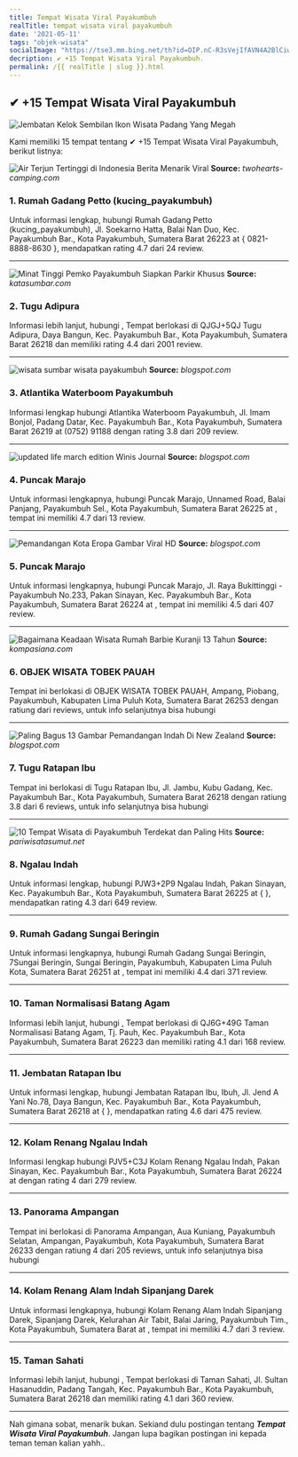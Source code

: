 ```yaml
---
title: Tempat Wisata Viral Payakumbuh
realTitle: tempat wisata viral payakumbuh
date: '2021-05-11'
tags: "objek-wisata"
socialImage: "https://tse3.mm.bing.net/th?id=OIP.nC-R3sVejIfAVN4A2BlCiwAAAA&amp;pid=15.1"
decription: ✔ +15 Tempat Wisata Viral Payakumbuh.
permalink: /{{ realTitle | slug }}.html
---
```


## ✔ +15 Tempat Wisata Viral Payakumbuh

![Jembatan Kelok Sembilan Ikon Wisata Padang Yang Megah](https://rentalmobilpadang.co.id/wp-content/uploads/2019/04/kelok-sembilan-400x228.jpg)



Kami memiliki 15 tempat tentang ✔ +15 Tempat Wisata Viral Payakumbuh, berikut listnya:



![Air Terjun Tertinggi di Indonesia  Berita Menarik Viral](https://tse2.mm.bing.net/th?id=OIP.majY8oaDLQMiQTAcoeG1DwHaJQ&amp;pid=15.1)
**Source:** _twohearts-camping.com_


### 1. Rumah Gadang Petto (kucing_payakumbuh)



Untuk informasi lengkap, hubungi Rumah Gadang Petto (kucing_payakumbuh), Jl. Soekarno Hatta, Balai Nan Duo, Kec. Payakumbuh Bar., Kota Payakumbuh, Sumatera Barat 26223 at { 0821-8888-8630 }, mendapatkan rating 4.7 dari 24 review.

---


![Minat Tinggi Pemko Payakumbuh Siapkan Parkir Khusus ](https://tse3.mm.bing.net/th?id=OIP.cXA72Q3Z1E48-JqUNfMhxwHaEK&amp;pid=15.1)
**Source:** _katasumbar.com_


### 2. Tugu Adipura



Informasi lebih lanjut, hubungi , Tempat berlokasi di QJGJ+5QJ Tugu Adipura, Daya Bangun, Kec. Payakumbuh Bar., Kota Payakumbuh, Sumatera Barat 26218 dan memiliki rating 4.4 dari 2001 review.

---


![wisata sumbar wisata payakumbuh](https://tse3.mm.bing.net/th?id=OIP.PwpiTH_TVqieD4iTlnM9VAHaFj&amp;pid=15.1)
**Source:** _blogspot.com_


### 3. Atlantika Waterboom Payakumbuh



Informasi lengkap hubungi Atlantika Waterboom Payakumbuh, Jl. Imam Bonjol, Padang Datar, Kec. Payakumbuh Bar., Kota Payakumbuh, Sumatera Barat 26219 at (0752) 91188 dengan rating 3.8 dari 209 review.

---


![updated life march edition  Winis Journal](https://tse3.mm.bing.net/th?id=OIP._jlBO4hOV1wDhYFubEG1bgHaFj&amp;pid=15.1)
**Source:** _blogspot.com_


### 4. Puncak Marajo



Untuk informasi lengkapnya, hubungi Puncak Marajo, Unnamed Road, Balai Panjang, Payakumbuh Sel., Kota Payakumbuh, Sumatera Barat 26225 at , tempat ini memiliki 4.7 dari 13 review.

---


![Pemandangan Kota Eropa  Gambar Viral HD](https://tse4.mm.bing.net/th?id=OIP.5fwCc_IlTCp3fh5JJEouygHaFN&amp;pid=15.1)
**Source:** _blogspot.com_


### 5. Puncak Marajo



Untuk informasi lengkapnya, hubungi Puncak Marajo, Jl. Raya Bukittinggi - Payakumbuh No.233, Pakan Sinayan, Kec. Payakumbuh Bar., Kota Payakumbuh, Sumatera Barat 26224 at , tempat ini memiliki 4.5 dari 407 review.

---


![Bagaimana Keadaan Wisata Rumah Barbie Kuranji 13 Tahun ](https://tse4.mm.bing.net/th?id=OIP.MpT0z_lpk6-VFyYfASFuVQHaFB&amp;pid=15.1)
**Source:** _kompasiana.com_


### 6. OBJEK WISATA TOBEK PAUAH



Tempat ini berlokasi di OBJEK WISATA TOBEK PAUAH, Ampang, Piobang, Payakumbuh, Kabupaten Lima Puluh Kota, Sumatera Barat 26253 dengan ratiung  dari  reviews, untuk info selanjutnya bisa hubungi 

---


![Paling Bagus 13 Gambar Pemandangan Indah Di New Zealand ](https://tse3.mm.bing.net/th?id=OIP.9vNhu_Wu6fc0rMmXXwB_DgHaD4&amp;pid=15.1)
**Source:** _blogspot.com_


### 7. Tugu Ratapan Ibu



Tempat ini berlokasi di Tugu Ratapan Ibu, Jl. Jambu, Kubu Gadang, Kec. Payakumbuh Bar., Kota Payakumbuh, Sumatera Barat 26218 dengan ratiung 3.8 dari 6 reviews, untuk info selanjutnya bisa hubungi 

---


![10 Tempat Wisata di Payakumbuh Terdekat dan Paling Hits ](https://tse1.mm.bing.net/th?id=OIP.TOzIEj6IcgHa0i-Senz-sgHaE7&amp;pid=15.1)
**Source:** _pariwisatasumut.net_


### 8. Ngalau Indah



Untuk informasi lengkap, hubungi PJW3+2P9 Ngalau Indah, Pakan Sinayan, Kec. Payakumbuh Bar., Kota Payakumbuh, Sumatera Barat 26225 at {  }, mendapatkan rating 4.3 dari 649 review.

---


### 9. Rumah Gadang Sungai Beringin



Untuk informasi lengkapnya, hubungi Rumah Gadang Sungai Beringin, 7Sungai Beringin, Sungai Beringin, Payakumbuh, Kabupaten Lima Puluh Kota, Sumatera Barat 26251 at , tempat ini memiliki 4.4 dari 371 review.

---


### 10. Taman Normalisasi Batang Agam



Informasi lebih lanjut, hubungi , Tempat berlokasi di QJ6G+49G Taman Normalisasi Batang Agam, Tj. Pauh, Kec. Payakumbuh Bar., Kota Payakumbuh, Sumatera Barat 26223 dan memiliki rating 4.1 dari 168 review.

---


### 11. Jembatan Ratapan Ibu



Untuk informasi lengkap, hubungi Jembatan Ratapan Ibu, Ibuh, Jl. Jend A Yani No.78, Daya Bangun, Kec. Payakumbuh Bar., Kota Payakumbuh, Sumatera Barat 26218 at {  }, mendapatkan rating 4.6 dari 475 review.

---


### 12. Kolam Renang Ngalau Indah



Informasi lengkap hubungi PJV5+C3J Kolam Renang Ngalau Indah, Pakan Sinayan, Kec. Payakumbuh Bar., Kota Payakumbuh, Sumatera Barat 26224 at  dengan rating 4 dari 279 review.

---


### 13. Panorama Ampangan



Tempat ini berlokasi di Panorama Ampangan, Aua Kuniang, Payakumbuh Selatan, Ampangan, Payakumbuh, Kota Payakumbuh, Sumatera Barat 26233 dengan ratiung 4 dari 205 reviews, untuk info selanjutnya bisa hubungi 

---


### 14. Kolam Renang Alam Indah Sipanjang Darek



Untuk informasi lengkapnya, hubungi Kolam Renang Alam Indah Sipanjang Darek, Sipanjang Darek, Kelurahan Air Tabit, Balai Jaring, Payakumbuh Tim., Kota Payakumbuh, Sumatera Barat at , tempat ini memiliki 4.7 dari 3 review.

---


### 15. Taman Sahati



Informasi lebih lanjut, hubungi , Tempat berlokasi di Taman Sahati, Jl. Sultan Hasanuddin, Padang Tangah, Kec. Payakumbuh Bar., Kota Payakumbuh, Sumatera Barat 26218 dan memiliki rating 4.1 dari 360 review.

---









Nah gimana sobat, menarik bukan. Sekiand dulu postingan tentang ***Tempat Wisata Viral Payakumbuh***. Jangan lupa bagikan postingan ini kepada teman teman kalian yahh..
